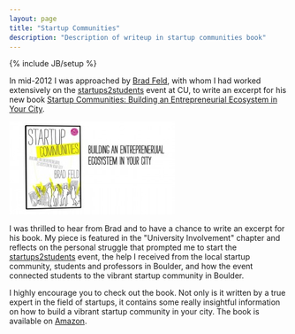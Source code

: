 ```yaml
---
layout: page
title: "Startup Communities"
description: "Description of writeup in startup communities book"
---
```

{% include JB/setup %}

In mid-2012 I was approached by [Brad Feld](http://www.feld.com), with whom I had worked extensively on the [startups2students](/portfolio/startups2students.html "Startups2Students") event at CU, to write an excerpt for his new book [Startup Communities: Building an Entrepreneurial Ecosystem in Your City](http://www.amazon.com/Startup-Communities-Building-Entrepreneurial-Ecosystem/dp/1118441540).

<div class="center"><img src="/assets/images/pages/portfolio/StartupCommunities.jpg" alt="Startup Communities Book Cover" /></div>

I was thrilled to hear from Brad and to have a chance to write an excerpt for his book. My piece is featured in the "University Involvement" chapter and reflects on the personal struggle that prompted me to start the [startups2students](/portfolio/startups2students.html "Startups2Students") event, the help I received from the local startup community, students and professors in Boulder, and how the event connected students to the vibrant startup community in Boulder.

I highly encourage you to check out the book. Not only is it written by a true expert in the field of startups, it contains some really insightful information on how to build a vibrant startup community in your city. The book is available on [Amazon](http://www.amazon.com/Startup-Communities-Building-Entrepreneurial-Ecosystem/dp/1118441540).